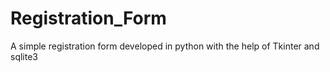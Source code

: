 # Registration_Form
A simple registration form developed in python with the help of Tkinter and sqlite3
